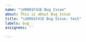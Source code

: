 ```yaml
---
name: "\U0001F41E Bug Issue"
about: This is about Bug Issue
title: "\U0001F41E Bug Issue: text"
labels: bug
assignees: ''

---
```



